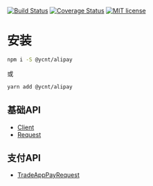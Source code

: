 [![Build Status](https://travis-ci.org/yc-node-typescript/alipay.svg?branch=master)](https://travis-ci.org/yc-node-typescript/alipay.svg?branch=master)
[![Coverage Status](https://coveralls.io/repos/github/yc-node-typescript/alipay/badge.svg?branch=master)](https://coveralls.io/github/yc-node-typescript/alipay?branch=master)
[![MIT license](http://img.shields.io/badge/license-MIT-brightgreen.svg)](http://opensource.org/licenses/MIT)

# 安装

```bash
npm i -S @ycnt/alipay
```
或
```bash
yarn add @ycnt/alipay
```

## 基础API

- [Client](./docs/client.md)
- [Request](./docs/client.md)

## 支付API

- [TradeAppPayRequest](./docs/trade/app.md)